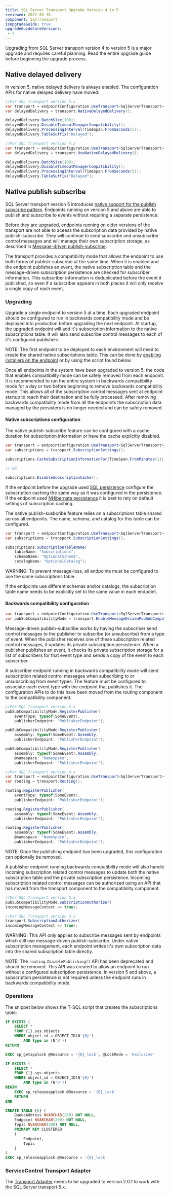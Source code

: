 ```yaml
---
title: SQL Server Transport Upgrade Version 4 to 5
reviewed: 2022-03-18
component: SqlTransport
isUpgradeGuide: true
upgradeGuideCoreVersions:
 - 7
---
```


Upgrading from SQL Server transport version 4 to version 5 is a major upgrade and requires careful planning. Read the entire upgrade guide before beginning the upgrade process.


## Native delayed delivery

In version 5, native delayed delivery is always enabled. The configuration APIs for native delayed delivery have moved:

```csharp
//For SQL Transport version 5.x
var transport = endpointConfiguration.UseTransport<SqlServerTransport>();
var delayedDelivery = transport.NativeDelayedDelivery();

delayedDelivery.BatchSize(100);
delayedDelivery.DisableTimeoutManagerCompatibility();
delayedDelivery.ProcessingInterval(TimeSpan.FromSeconds(5));
delayedDelivery.TableSuffix("Delayed");

//For SQL Transport version 4.x
var transport = endpointConfiguration.UseTransport<SqlServerTransport>();
var delayedDelivery = transport.UseNativeDelayedDelivery();

delayedDelivery.BatchSize(100);
delayedDelivery.DisableTimeoutManagerCompatibility();
delayedDelivery.ProcessingInterval(TimeSpan.FromSeconds(5));
delayedDelivery.TableSuffix("Delayed");
```

## Native publish subscribe

SQL Server transport version 5 introduces [native support for the publish subscribe pattern](/transports/sql/native-publish-subscribe.md). Endpoints running on version 5 and above are able to publish and subscribe to events without requiring a separate persistence.

Before they are upgraded, endpoints running on older versions of the transport are not able to aceess the subscription data provided by native publish-subscribe. They will continue to send subscribe and unsubscribe control messages and will manage their own subscription storage, as described in [Message-driven publish-subscribe](/nservicebus/messaging/publish-subscribe/#mechanics-message-driven-persistence-based).

The transport provides a compatibility mode that allows the endpoint to use both forms of publish-subscribe at the same time. When it is enabled and the endpoint publishes an event, the native subscription table and the message-driven subscription persistence are checked for subscriber information. This subscriber information is deduplicated before the event it published, so even if a subscriber appears in both places it will only receive a single copy of each event.


### Upgrading

Upgrade a single endpoint to version 5 at a time. Each upgraded endpoint should be configured to run in backwards compatibility mode and be deployed into production before upgrading the next endpoint. At startup, the upgraded endpoint will add it's subscription information to the native subscriptions table. It will also send subscribe control messages to each of it's configured publishers. 

NOTE: The first endpoint to be deployed to each environment will need to create the shared native subscriptions table. This can be done by [enabling installers on the endpoint](/nservicebus/operations/installers.md) or by using the script found below.

Once all endpoints in the system have been upgraded to version 5, the code that enables compatibility mode can be safely removed from each endpoint. It is recommended to run the entire system in backwards compatibility mode for a day or two before beginning to remove backwards compatibility mode. This allows all of the subscription control messages sent at endpoint startup to reach their destination and be fully processed. After removing backwards compatibility mode from all the endpoints the subscription data managed by the persisters is no longer needed and can be safely removed.


#### Native subscriptions configuration

The native publish-subscribe feature can be configured with a cache duration for subscription information or have the cache explicitly disabled. 

```csharp
var transport = endpointConfiguration.UseTransport<SqlServerTransport>();
var subscriptions = transport.SubscriptionSettings();

subscriptions.CacheSubscriptionInformationFor(TimeSpan.FromMinutes(1));

// OR

subscriptions.DisableSubscriptionCache();
```

If the endpoint before the upgrade used [SQL persistence](/persistence/sql/) configure the subscription caching the same way as it was configured in the persistence. If the endpoint used [NHibernate persistence](/persistence/nhibernate/) it is best to rely on default settings of subscription caching.

The native publish-susbcribe feature relies on a subscriptions table shared across all endpoints. The name, schema, and catalog for this table can be configured.

```csharp
var transport = endpointConfiguration.UseTransport<SqlServerTransport>();
var subscriptions = transport.SubscriptionSettings();

subscriptions.SubscriptionTableName(
	tableName: "Subscriptions", 
	schemaName: "OptionalSchema",
	catalogName: "OptionalCatalog");
```

WARNING: To prevent message-loss, all endpoints must be configured to use the same subscriptions table.

If the endpoints use different schemas and/or catalogs, the subscription table name needs to be explicitly set to the same value in each endpoint.

#### Backwards compatibility configuration

```csharp
var transport = endpointConfiguration.UseTransport<SqlServerTransport>();
var pubSubCompatibilityMode = transport.EnableMessageDrivenPubSubCompatibilityMode();
```

Message-driven publish-subscribe works by having the subscriber send control messages to the publisher to subscribe (or unsubscribe) from a type of event. When the publisher receives one of these subscription related control messages, it updates its private subscription persistence. When a publisher publishes an event, it checks its private subscription storage for a list of subscribers for that event type and sends a copy of the event to each subscriber.

A subscriber endpoint running in backwards compatibility mode will send subscription related control messages when subscribing to or unsubscribing from event types. The feature must be configured to associate each event type with the endpoint that publishes it. The configuration APIs to do this have been moved from the routing component to the compatibility component.

```csharp
//For SQL Transport version 5.x
pubSubCompatibilityMode.RegisterPublisher(
	eventType: typeof(SomeEvent), 
	publisherEndpoint: "PublisherEndpoint");

pubSubCompatibilityMode.RegisterPublisher(
	assembly: typeof(SomeEvent).Assembly, 
	publisherEndpoint: "PublisherEndpoint");

pubSubCompatibilityMode.RegisterPublisher(
	assembly: typeof(SomeEvent).Assembly, 
	@namespace: "Namespace", 
	publisherEndpoint: "PublisherEndpoint");

//For SQL Transport version 4.x
var transport = endpointConfiguration.UseTransport<SqlServerTransport>();
var routing = transport.Routing();

routing.RegisterPublisher(
	eventType: typeof(SomeEvent), 
	publisherEndpoint: "PublisherEndpoint");

routing.RegisterPublisher(
	assembly: typeof(SomeEvent).Assembly, 
	publisherEndpoint: "PublisherEndpoint");

routing.RegisterPublisher(
	assembly: typeof(SomeEvent).Assembly, 
	@namespace: "Namespace", 
	publisherEndpoint: "PublisherEndpoint");
```

NOTE: Once the publishing endpoint has been upgraded, this configuration can optionally be removed. 

A publisher endpoint running backwards compatibility mode will also handle incoming subscription related control messages to update both the native subscription table and the private subscription persistence. Incoming subscription related control messages can be authorized using an API that has moved from the transport component to the compatibility component.

```csharp
//For SQL Transport version 5.x
pubSubCompatibilityMode.SubscriptionAuthorizer(
incomingMessageContext => true);

//For SQL Transport version 4.x
transport.SubscriptionAuthorizer(
incomingMessageContext => true);
```

WARNING: This API only applies to subscribe messages sent by endpoints which still use message-driven publish-subscribe. Under native subscription management, each endpoint writes it's own subscription data into the shared subscription table directly. 

NOTE: The `routing.DisablePublishing()` API has been deprecated and should be removed. This API was created to allow an endpoint to run without a configured subscription persistence. In version 5 and above, a subscription persistence is not required unless the endpoint runs in backwards compatibility mode.


### Operations

The snippet below shows the T-SQL script that creates the subscriptions table:

```sql
IF EXISTS (
    SELECT *
    FROM {1}.sys.objects
    WHERE object_id = OBJECT_ID(N'{0}')
        AND type in (N'U'))
RETURN

EXEC sp_getapplock @Resource = '{0}_lock', @LockMode = 'Exclusive'

IF EXISTS (
    SELECT *
    FROM {1}.sys.objects
    WHERE object_id = OBJECT_ID(N'{0}')
        AND type in (N'U'))
BEGIN
    EXEC sp_releaseapplock @Resource = '{0}_lock'
    RETURN
END

CREATE TABLE {0} (
    QueueAddress NVARCHAR(200) NOT NULL,
    Endpoint NVARCHAR(200) NOT NULL,
    Topic NVARCHAR(200) NOT NULL,
    PRIMARY KEY CLUSTERED
    (
        Endpoint,
        Topic
    )
)
EXEC sp_releaseapplock @Resource = '{0}_lock'
```

### ServiceControl Transport Adapter

The [Transport Adapter](/servicecontrol/transport-adapter/) needs to be upgraded to version 2.0.1 to work with the SQL Server transport 5.x.
